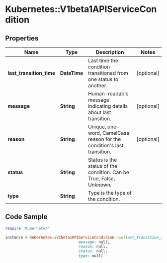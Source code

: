 # Kubernetes::V1beta1APIServiceCondition

## Properties

Name | Type | Description | Notes
------------ | ------------- | ------------- | -------------
**last_transition_time** | **DateTime** | Last time the condition transitioned from one status to another. | [optional] 
**message** | **String** | Human-readable message indicating details about last transition. | [optional] 
**reason** | **String** | Unique, one-word, CamelCase reason for the condition&#39;s last transition. | [optional] 
**status** | **String** | Status is the status of the condition. Can be True, False, Unknown. | 
**type** | **String** | Type is the type of the condition. | 

## Code Sample

```ruby
require 'Kubernetes'

instance = Kubernetes::V1beta1APIServiceCondition.new(last_transition_time: null,
                                 message: null,
                                 reason: null,
                                 status: null,
                                 type: null)
```


